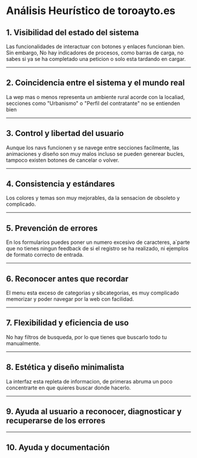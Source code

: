 # Análisis Heurístico de toroayto.es

## 1. Visibilidad del estado del sistema
Las funcionalidades de interactuar con botones y enlaces funcionan bien. Sin embargo, No hay indicadores de procesos, como barras de carga, no sabes si ya se ha completado una peticion o solo esta tardando en cargar.

---

## 2. Coincidencia entre el sistema y el mundo real
La wep mas o menos representa un ambiente rural acorde con la localiad, secciones como "Urbanismo" o "Perfil del contratante" no se entienden bien

---

## 3. Control y libertad del usuario
  Aunque los navs funcionen y se navege entre secciones facilmente, las animaciones y diseño son muy malos incluso se pueden generear bucles, tampoco existen botones de cancelar o volver.
  
---

## 4. Consistencia y estándares
  Los colores y temas son muy mejorables, da la sensacion de obsoleto y complicado.
  
---

## 5. Prevención de errores
En los formularios puedes poner un numero excesivo de caracteres, a`parte que no tienes ningun feedback de si el registro se ha realizado, ni ejemplos de formato correcto de entrada.

---

## 6. Reconocer antes que recordar
El menu esta exceso de categorias y sibcategorias, es muy complicado memorizar y poder navegar por la web con facilidad.

---

## 7. Flexibilidad y eficiencia de uso
No hay filtros de busqueda, por lo que tienes que buscarlo todo tu manualmente.

---

## 8. Estética y diseño minimalista
La interfaz esta repleta de informacion, de primeras abruma un poco concentrarte en que quieres buscar donde hacerlo.

---

## 9. Ayuda al usuario a reconocer, diagnosticar y recuperarse de los errores


---

## 10. Ayuda y documentación

